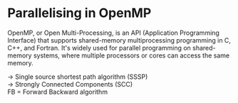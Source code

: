 # Parallelising in OpenMP

OpenMP, or Open Multi-Processing, is an API (Application Programming Interface) that supports shared-memory multiprocessing programming in C, C++, and Fortran. It's widely used for parallel programming on shared-memory systems, where multiple processors or cores can access the same memory.

-> Single source shortest path algorithm (SSSP)  <br>
-> Strongly Connected Components (SCC) <br>
FB = Forward Backward algorithm

